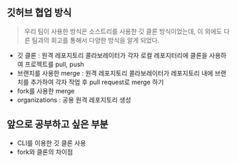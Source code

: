 ## 깃허브 협업 방식
> 우리 팀이 사용한 방식은 소스트리를 사용한 깃 클론 방식이었는데, 이 외에도 다른 팀과의 회고를 통해서 다양한 방식을 알게 되었다.
- 깃 클론 : 원격 레포지토리 콜라보레이터가 각자 로컬 레포지터리에 클론을 사용하여 프로젝트를 pull, push
- 브랜치를 사용한 merge : 원격 레포지토리 콜라보레이터가 레포지토리 내에 브랜치를 추가하여 각자 작업 후 pull request로 merge 하기
- fork를 사용한 merge
- organizations : 공용 원격 레포지토리 생성

## 앞으로 공부하고 싶은 부분
- CLI를 이용한 깃 클론 사용
- fork와 클론의 차이점
